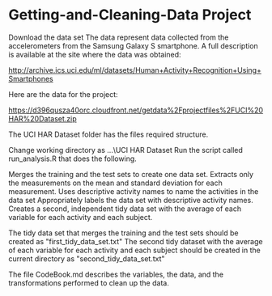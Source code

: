 Getting-and-Cleaning-Data Project
=================================

Download the data set
    The data represent data collected from the accelerometers from the Samsung Galaxy S smartphone. A full description is available at the site where the data was obtained:

http://archive.ics.uci.edu/ml/datasets/Human+Activity+Recognition+Using+Smartphones

Here are the data for the project:

https://d396qusza40orc.cloudfront.net/getdata%2Fprojectfiles%2FUCI%20HAR%20Dataset.zip
 
The UCI HAR Dataset folder has the files required structure.
 
Change working directory as  ...\UCI HAR Dataset
Run the script called run_analysis.R that does the following. 

Merges the training and the test sets to create one data set.
Extracts only the measurements on the mean and standard deviation for each measurement. 
Uses descriptive activity names to name the activities in the data set
Appropriately labels the data set with descriptive activity names. 
Creates a second, independent tidy data set with the average of each variable for each activity and each subject. 

The tidy data set that merges the training and the test sets should be created as "first_tidy_data_set.txt"
The second tidy dataset with the average of each variable for each activity and each subject should be created in       the current directory as "second_tidy_data_set.txt"

The file CodeBook.md describes the variables, the data, and the transformations performed to clean up the data.
